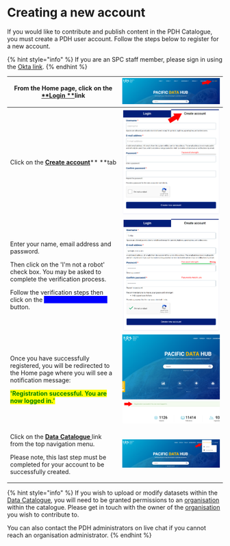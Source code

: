 # Creating a new account

If you would like to contribute and publish content in the PDH Catalogue, you must create a PDH user account.  Follow the steps below to register for a new account.

{% hint style="info" %}
If you are an SPC staff member, please sign in using the [Okta link](https://pacificdata.org/saml/drupal\_login/spc\_okta).
{% endhint %}

| From the Home page, click on the [**Login **](https://pacificdata.org/user/login)link                                                                                                                                                                                                                                                    | ![](<../../.gitbook/assets/image (101) (1).png>) |
| ---------------------------------------------------------------------------------------------------------------------------------------------------------------------------------------------------------------------------------------------------------------------------------------------------------------------------------------- | ------------------------------------------------ |
| Click on the [**Create account**](https://pacificdata/org/user/register)** **tab                                                                                                                                                                                                                                                         | ![](<../../.gitbook/assets/image (99) (1).png>)  |
| <p>Enter your name, email address and password.</p><p></p><p>Then click on the 'I'm not a robot' check box. You may be asked to complete the verification process.</p><p></p><p>Follow the verification steps then click on the <mark style="color:blue;background-color:blue;"><strong>'Create new account'</strong> </mark>button.</p> | ![](<../../.gitbook/assets/image (103).png>)     |
| <p>Once you have successfully registered, you will be redirected to the Home page where you will see a notification message:</p><p><mark style="color:green;"><strong></strong></mark></p><p><mark style="color:green;"><strong>'Registration successful. You are now logged in.'</strong></mark></p>                                    | ![](<../../.gitbook/assets/image (98).png>)      |
| <p>Click on the <a href="https://pacificdata.org/data"><strong>Data Catalogue </strong></a>link from the top navigation menu.</p><p></p><p>Please note, this last step must be completed for your account to be successfully created.</p>                                                                                                | ![](<../../.gitbook/assets/image (99).png>)      |



{% hint style="info" %}
If you wish to upload or modify datasets within the [Data Catalogue](https://pacificdata.org/data), you will need to be granted permissions to an [organisation](https://pacificdata.org/data/organization) within the catalogue. Please get in touch with the owner of the [organisation ](https://pacificdata.org/data/organization)you wish to contribute to.

You can also contact the PDH administrators on live chat if you cannot reach an organisation administrator.
{% endhint %}
